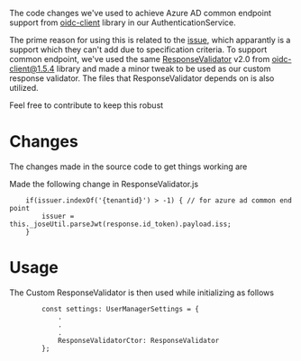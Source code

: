 The code changes we've used to achieve Azure AD common endpoint support from [oidc-client](https://github.com/IdentityModel/oidc-client-js) library in our AuthenticationService. 

The prime reason for using this is related to the [issue](https://github.com/IdentityModel/oidc-client-js/issues/724), which apparantly is a support which they can't add due to specification criteria. To support common endpoint, we've used the same [ResponseValidator](https://github.com/IdentityModel/oidc-client-js/blob/dev/src/ResponseValidator.js) v2.0 from oidc-client@1.5.4 library and made a minor tweak to be used as our custom response validator. The files that ResponseValidator depends on is also utilized.

Feel free to contribute to keep this robust

# Changes
The changes made in the source code to get things working are

Made the following change in ResponseValidator.js
```
    if(issuer.indexOf('{tenantid}') > -1) { // for azure ad common end point 
        issuer = this._joseUtil.parseJwt(response.id_token).payload.iss;
    }

```

# Usage
The Custom ResponseValidator is then used while initializing as follows
```
        const settings: UserManagerSettings = {
            .
            .
            .
            ResponseValidatorCtor: ResponseValidator 
        };
```
